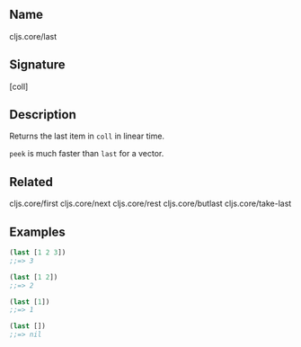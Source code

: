 ## Name
cljs.core/last

## Signature
[coll]

## Description

Returns the last item in `coll` in linear time.

`peek` is much faster than `last` for a vector.

## Related
cljs.core/first
cljs.core/next
cljs.core/rest
cljs.core/butlast
cljs.core/take-last

## Examples

```clj
(last [1 2 3])
;;=> 3

(last [1 2])
;;=> 2

(last [1])
;;=> 1

(last [])
;;=> nil
```
